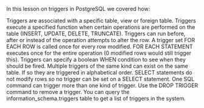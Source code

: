 In this lesson on triggers in PostgreSQL we covered how:

Triggers are associated with a specific table, view or foreign table.
Triggers execute a specified function when certain operations are performed on the table (INSERT, UPDATE, DELETE, TRUNCATE).
Triggers can run before, after or instead of the operation attempts to alter the row.
A trigger set FOR EACH ROW is called once for every row modified.
FOR EACH STATEMENT executes once for the entire operation (0 modified rows would still trigger this).
Triggers can specify a boolean WHEN condition to see when they should be fired.
Multiple triggers of the same kind can exist on the same table. If so they are triggered in alphabetical order.
SELECT statements do not modify rows so no trigger can be set on a SELECT statement.
One SQL command can trigger more than one kind of trigger.
Use the DROP TRIGGER command to remove a trigger.
You can query the information_schema.triggers table to get a list of triggers in the system.

